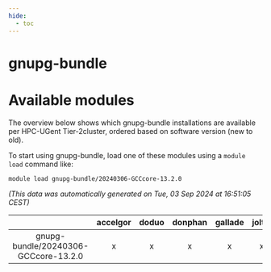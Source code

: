 ```yaml
---
hide:
  - toc
---
```


gnupg-bundle
============

# Available modules


The overview below shows which gnupg-bundle installations are available per HPC-UGent Tier-2cluster, ordered based on software version (new to old).

To start using gnupg-bundle, load one of these modules using a `module load` command like:

```shell
module load gnupg-bundle/20240306-GCCcore-13.2.0
```

*(This data was automatically generated on Tue, 03 Sep 2024 at 16:51:05 CEST)*  

| |accelgor|doduo|donphan|gallade|joltik|shinx|skitty|
| :---: | :---: | :---: | :---: | :---: | :---: | :---: | :---: |
|gnupg-bundle/20240306-GCCcore-13.2.0|x|x|x|x|x|x|x|
